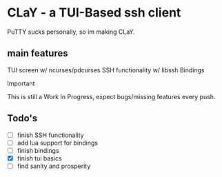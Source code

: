 # CLaY - a TUI-Based ssh client
PuTTY sucks personally, so im making CLaY.

## main features
TUI screen w/ ncurses/pdcurses 
SSH functionality w/ libssh
Bindings

> [!IMPORTANT]
>  This is still a Work In Progress, expect bugs/missing features every push.

## Todo's
- [ ] finish SSH functionality
- [ ] add lua support for bindings
- [ ] finish bindings
- [X] finish tui basics
- [ ] find sanity and prosperity
